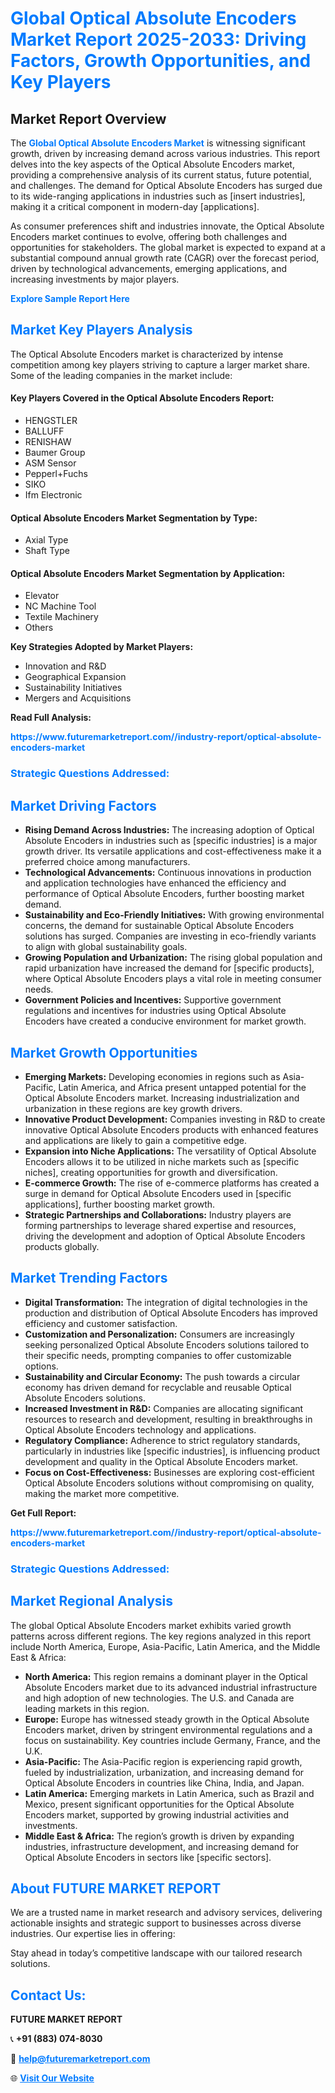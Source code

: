 <h1 style="color: #007BFF;">Global Optical Absolute Encoders Market Report 2025-2033: Driving Factors, Growth Opportunities, and Key Players</h1>

<section id="overview">
<h2>Market Report Overview</h2>
<p>The <a href="https://www.futuremarketreport.com//industry-report/optical-absolute-encoders-market" style="color: #007BFF; text-decoration: none;"><strong>Global Optical Absolute Encoders Market</strong></a> is witnessing significant growth, driven by increasing demand across various industries. This report delves into the key aspects of the Optical Absolute Encoders market, providing a comprehensive analysis of its current status, future potential, and challenges. The demand for Optical Absolute Encoders has surged due to its wide-ranging applications in industries such as [insert industries], making it a critical component in modern-day [applications].</p>
<p>As consumer preferences shift and industries innovate, the Optical Absolute Encoders market continues to evolve, offering both challenges and opportunities for stakeholders. The global market is expected to expand at a substantial compound annual growth rate (CAGR) over the forecast period, driven by technological advancements, emerging applications, and increasing investments by major players.</p>
</section>

<section id="overview">
<p><a href="https://www.futuremarketreport.com//request-sample/reportId=76320" style="color: #007BFF; text-decoration: none;"><strong>Explore Sample Report Here</strong></a></p>
</section>

<section id="key-players">
<h2 style="color: #007BFF;">Market Key Players Analysis</h2>
<p>The Optical Absolute Encoders market is characterized by intense competition among key players striving to capture a larger market share. Some of the leading companies in the market include:</p>
<h4>Key Players Covered in the Optical Absolute Encoders Report:</h4>
<ul><li>HENGSTLER</li><li>BALLUFF</li><li>RENISHAW</li><li>Baumer Group</li><li>ASM Sensor</li><li>Pepperl+Fuchs</li><li>SIKO</li><li>Ifm Electronic</li></ul>
<h4>Optical Absolute Encoders Market Segmentation by Type:</h4>
<ul><li>Axial Type</li><li>Shaft Type</li></ul>

<h4>Optical Absolute Encoders Market Segmentation by Application:</h4>
<ul><li>Elevator</li><li>NC Machine Tool</li><li>Textile Machinery</li><li>Others</li></ul>
<p><strong>Key Strategies Adopted by Market Players:</strong></p>
<ul>
<li>Innovation and R&D</li>
<li>Geographical Expansion</li>
<li>Sustainability Initiatives</li>
<li>Mergers and Acquisitions</li>
</ul>
</section>

<section>
<p><strong>Read Full Analysis: </strong></p><a href="https://www.futuremarketreport.com//industry-report/optical-absolute-encoders-market" style="color: #007BFF; text-decoration: none;"><strong>https://www.futuremarketreport.com//industry-report/optical-absolute-encoders-market</strong></a>
<h3 style="color: #007BFF;">Strategic Questions Addressed:</h3>
</section>

<section id="driving-factors">
<h2 style="color: #007BFF;">Market Driving Factors</h2>
<ul>
<li><strong>Rising Demand Across Industries:</strong> The increasing adoption of Optical Absolute Encoders in industries such as [specific industries] is a major growth driver. Its versatile applications and cost-effectiveness make it a preferred choice among manufacturers.</li>
<li><strong>Technological Advancements:</strong> Continuous innovations in production and application technologies have enhanced the efficiency and performance of Optical Absolute Encoders, further boosting market demand.</li>
<li><strong>Sustainability and Eco-Friendly Initiatives:</strong> With growing environmental concerns, the demand for sustainable Optical Absolute Encoders solutions has surged. Companies are investing in eco-friendly variants to align with global sustainability goals.</li>
<li><strong>Growing Population and Urbanization:</strong> The rising global population and rapid urbanization have increased the demand for [specific products], where Optical Absolute Encoders plays a vital role in meeting consumer needs.</li>
<li><strong>Government Policies and Incentives:</strong> Supportive government regulations and incentives for industries using Optical Absolute Encoders have created a conducive environment for market growth.</li>
</ul>
</section>

<section id="growth-opportunities">
<h2 style="color: #007BFF;">Market Growth Opportunities</h2>
<ul>
<li><strong>Emerging Markets:</strong> Developing economies in regions such as Asia-Pacific, Latin America, and Africa present untapped potential for the Optical Absolute Encoders market. Increasing industrialization and urbanization in these regions are key growth drivers.</li>
<li><strong>Innovative Product Development:</strong> Companies investing in R&D to create innovative Optical Absolute Encoders products with enhanced features and applications are likely to gain a competitive edge.</li>
<li><strong>Expansion into Niche Applications:</strong> The versatility of Optical Absolute Encoders allows it to be utilized in niche markets such as [specific niches], creating opportunities for growth and diversification.</li>
<li><strong>E-commerce Growth:</strong> The rise of e-commerce platforms has created a surge in demand for Optical Absolute Encoders used in [specific applications], further boosting market growth.</li>
<li><strong>Strategic Partnerships and Collaborations:</strong> Industry players are forming partnerships to leverage shared expertise and resources, driving the development and adoption of Optical Absolute Encoders products globally.</li>
</ul>
</section>

<section id="trending-factors">
<h2 style="color: #007BFF;">Market Trending Factors</h2>
<ul>
<li><strong>Digital Transformation:</strong> The integration of digital technologies in the production and distribution of Optical Absolute Encoders has improved efficiency and customer satisfaction.</li>
<li><strong>Customization and Personalization:</strong> Consumers are increasingly seeking personalized Optical Absolute Encoders solutions tailored to their specific needs, prompting companies to offer customizable options.</li>
<li><strong>Sustainability and Circular Economy:</strong> The push towards a circular economy has driven demand for recyclable and reusable Optical Absolute Encoders solutions.</li>
<li><strong>Increased Investment in R&D:</strong> Companies are allocating significant resources to research and development, resulting in breakthroughs in Optical Absolute Encoders technology and applications.</li>
<li><strong>Regulatory Compliance:</strong> Adherence to strict regulatory standards, particularly in industries like [specific industries], is influencing product development and quality in the Optical Absolute Encoders market.</li>
<li><strong>Focus on Cost-Effectiveness:</strong> Businesses are exploring cost-efficient Optical Absolute Encoders solutions without compromising on quality, making the market more competitive.</li>
</ul>
</section>

<section>
<p><strong>Get Full Report: </strong></p><a href="https://www.futuremarketreport.com//industry-report/optical-absolute-encoders-market" style="color: #007BFF; text-decoration: none;"><strong>https://www.futuremarketreport.com//industry-report/optical-absolute-encoders-market</strong></a>
<h3 style="color: #007BFF;">Strategic Questions Addressed:</h3>
</section>


<section id="regional-analysis">
<h2 style="color: #007BFF;">Market Regional Analysis</h2>
<p>The global Optical Absolute Encoders market exhibits varied growth patterns across different regions. The key regions analyzed in this report include North America, Europe, Asia-Pacific, Latin America, and the Middle East & Africa:</p>
<ul>
<li><strong>North America:</strong> This region remains a dominant player in the Optical Absolute Encoders market due to its advanced industrial infrastructure and high adoption of new technologies. The U.S. and Canada are leading markets in this region.</li>
<li><strong>Europe:</strong> Europe has witnessed steady growth in the Optical Absolute Encoders market, driven by stringent environmental regulations and a focus on sustainability. Key countries include Germany, France, and the U.K.</li>
<li><strong>Asia-Pacific:</strong> The Asia-Pacific region is experiencing rapid growth, fueled by industrialization, urbanization, and increasing demand for Optical Absolute Encoders in countries like China, India, and Japan.</li>
<li><strong>Latin America:</strong> Emerging markets in Latin America, such as Brazil and Mexico, present significant opportunities for the Optical Absolute Encoders market, supported by growing industrial activities and investments.</li>
<li><strong>Middle East & Africa:</strong> The region’s growth is driven by expanding industries, infrastructure development, and increasing demand for Optical Absolute Encoders in sectors like [specific sectors].</li>
</ul>
</section>

<footer>
<h2 style="color: #007BFF;">About FUTURE MARKET REPORT</h2>
<p>We are a trusted name in market research and advisory services, delivering actionable insights and strategic support to businesses across diverse industries. Our expertise lies in offering:</p>

<p>Stay ahead in today’s competitive landscape with our tailored research solutions.</p>

<h2 style="color: #007BFF;">Contact Us:</h2>
<p><strong>FUTURE MARKET REPORT</strong></p>
<p>📞 <strong>+91 (883) 074-8030</strong></p>
<p>📧 <strong><a href="mailto:help@futuremarketreport.com" style="color: #007BFF;">help@futuremarketreport.com</a></strong></p>
<p>🌐 <strong><a href="https://www.futuremarketreport.com/" style="color: #007BFF;">Visit Our Website</a></strong></p>
</footer>